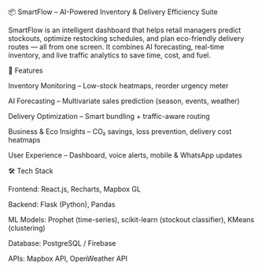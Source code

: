 📦 SmartFlow – AI-Powered Inventory & Delivery Efficiency Suite

SmartFlow is an intelligent dashboard that helps retail managers predict stockouts, optimize restocking schedules, and plan eco-friendly delivery routes — all from one screen. It combines AI forecasting, real-time inventory, and live traffic analytics to save time, cost, and fuel.


🚀 Features

 Inventory Monitoring – Low-stock heatmaps, reorder urgency meter
 
 AI Forecasting – Multivariate sales prediction (season, events, weather)
 
 Delivery Optimization – Smart bundling + traffic-aware routing
 
 Business & Eco Insights – CO₂ savings, loss prevention, delivery cost heatmaps
 
 User Experience – Dashboard, voice alerts, mobile & WhatsApp updates

🛠️ Tech Stack

Frontend: React.js, Recharts, Mapbox GL

Backend: Flask (Python), Pandas

ML Models: Prophet (time-series), scikit-learn (stockout classifier), KMeans (clustering)

Database: PostgreSQL / Firebase

APIs: Mapbox API, OpenWeather API
